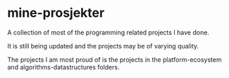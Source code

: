 # mine-prosjekter

A collection of most of the programming related projects I have done.

It is still being updated and the projects may be of varying quality.

The projects I am most proud of is the projects in the platform-ecosystem and algorithms-datastructures folders.
